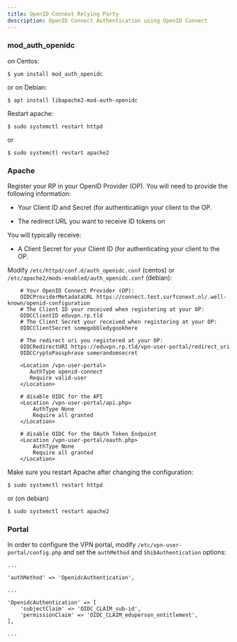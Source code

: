 ```yaml
---
title: OpenID Connext Relying Party
description: OpenID Connect Authentication using OpenID Connect
---
```


### mod_auth_openidc

on Centos:

    $ yum install mod_auth_openidc

or on Debian:

    $ apt install libapache2-mod-auth-openidc

Restart apache:

    $ sudo systemctl restart httpd

or

    $ sudo systemctl restart apache2

### Apache

Register your RP in your OpenID Provider (OP). You will need to provide the following information:

* Your Client ID and Secret (for authenticatiign your client to the OP.

* The redirect URL you want to receive ID tokens on

You will typically receive:

* A Client Secret for your Client ID (for authenticating your client to the OP.

Modify `/etc/httpd/conf.d/auth_openidc.conf` (centos) or `/etc/apache2/mods-enabled/auth_openidc.conf` (debian):

```
    # Your OpenID Connect Provider (OP):
    OIDCProviderMetadataURL https://connect.test.surfconext.nl/.well-known/openid-configuration
    # The Client ID your received when registering at your OP:
    OIDCClientID eduvpn.rp.tld
    # The Client Secret your received when registering at your OP:
    OIDCClientSecret somegobbledygookhere

    # The redirect uri you registered at your OP:
    OIDCRedirectURI https://eduvpn.rp.tld/vpn-user-portal/redirect_uri
    OIDCCryptoPassphrase somerandomsecret

    <Location /vpn-user-portal>
       AuthType openid-connect
       Require valid-user
    </Location>

    # disable OIDC for the API
    <Location /vpn-user-portal/api.php>
        AuthType None
        Require all granted
    </Location>

    # disable OIDC for the OAuth Token Endpoint
    <Location /vpn-user-portal/oauth.php>
        AuthType None
        Require all granted
    </Location>
```


Make sure you restart Apache after changing the configuration:

    $ sudo systemctl restart httpd

or (on debian)

    $ sudo systemctl restart apache2

### Portal

In order to configure the VPN portal, modify `/etc/vpn-user-portal/config.php`
and set the `authMethod` and `ShibAuthentication` options:

    ...

    'authMethod' => 'OpenidcAuthentication',

    ...

    'OpenidcAuthentication' => [
        'subjectClaim' => 'OIDC_CLAIM_sub-id',
        'permissionClaim' => 'OIDC_CLAIM_eduperson_entitlement',
    ],

    ...

